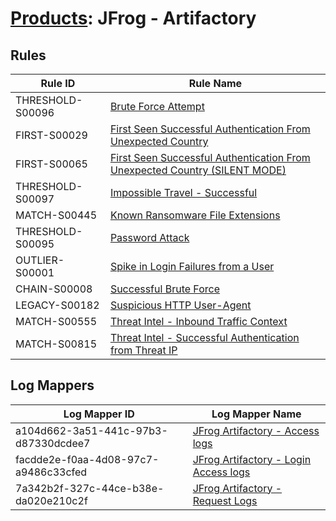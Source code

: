 # [Products](README.md): JFrog - Artifactory

## Rules

|Rule ID|Rule Name|
|----|----|
|THRESHOLD-S00096|[Brute Force Attempt](../rules/THRESHOLD-S00096.md)|
|FIRST-S00029|[First Seen Successful Authentication From Unexpected Country](../rules/FIRST-S00029.md)|
|FIRST-S00065|[First Seen Successful Authentication From Unexpected Country (SILENT MODE)](../rules/FIRST-S00065.md)|
|THRESHOLD-S00097|[Impossible Travel - Successful](../rules/THRESHOLD-S00097.md)|
|MATCH-S00445|[Known Ransomware File Extensions](../rules/MATCH-S00445.md)|
|THRESHOLD-S00095|[Password Attack](../rules/THRESHOLD-S00095.md)|
|OUTLIER-S00001|[Spike in Login Failures from a User](../rules/OUTLIER-S00001.md)|
|CHAIN-S00008|[Successful Brute Force](../rules/CHAIN-S00008.md)|
|LEGACY-S00182|[Suspicious HTTP User-Agent](../rules/LEGACY-S00182.md)|
|MATCH-S00555|[Threat Intel - Inbound Traffic Context](../rules/MATCH-S00555.md)|
|MATCH-S00815|[Threat Intel - Successful Authentication from Threat IP](../rules/MATCH-S00815.md)|


## Log Mappers

|Log Mapper ID|Log Mapper Name|
|----|----|
|a104d662-3a51-441c-97b3-d87330dcdee7|[JFrog Artifactory - Access logs](../mappings/a104d662-3a51-441c-97b3-d87330dcdee7.md)|
|facdde2e-f0aa-4d08-97c7-a9486c33cfed|[JFrog Artifactory - Login Access logs](../mappings/facdde2e-f0aa-4d08-97c7-a9486c33cfed.md)|
|7a342b2f-327c-44ce-b38e-da020e210c2f|[JFrog Artifactory - Request Logs](../mappings/7a342b2f-327c-44ce-b38e-da020e210c2f.md)|


